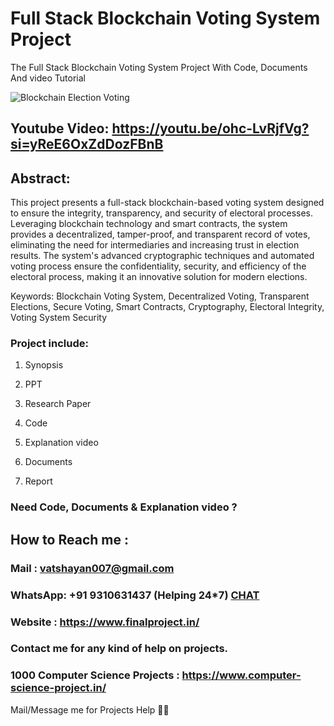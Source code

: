 # Full Stack Blockchain Voting System Project
The Full Stack Blockchain Voting System Project With Code, Documents And video Tutorial

![Blockchain Election Voting](https://github.com/user-attachments/assets/065d9d38-38e6-43fa-85cf-457d60a909df)

## Youtube Video: https://youtu.be/ohc-LvRjfVg?si=yReE6OxZdDozFBnB

## Abstract: 
This project presents a full-stack blockchain-based voting system designed to ensure the integrity, transparency, and security of electoral processes. Leveraging blockchain technology and smart contracts, the system provides a decentralized, tamper-proof, and transparent record of votes, eliminating the need for intermediaries and increasing trust in election results. The system's advanced cryptographic techniques and automated voting process ensure the confidentiality, security, and efficiency of the electoral process, making it an innovative solution for modern elections.

Keywords: Blockchain Voting System, Decentralized Voting, Transparent Elections, Secure Voting, Smart Contracts, Cryptography, Electoral Integrity, Voting System Security

### Project include: 

1. Synopsis

2. PPT

3. Research Paper


4. Code

5. Explanation video

6. Documents

7. Report


### Need Code, Documents & Explanation video ? 

## How to Reach me :

### Mail : vatshayan007@gmail.com 

### WhatsApp: +91 9310631437 (Helping 24*7) **[CHAT](https://wa.me/message/CHWN2AHCPMAZK1)** 

### Website : https://www.finalproject.in/

### Contact me for any kind of help on projects.
### 1000 Computer Science Projects : https://www.computer-science-project.in/


Mail/Message me for Projects Help 🙏🏻


